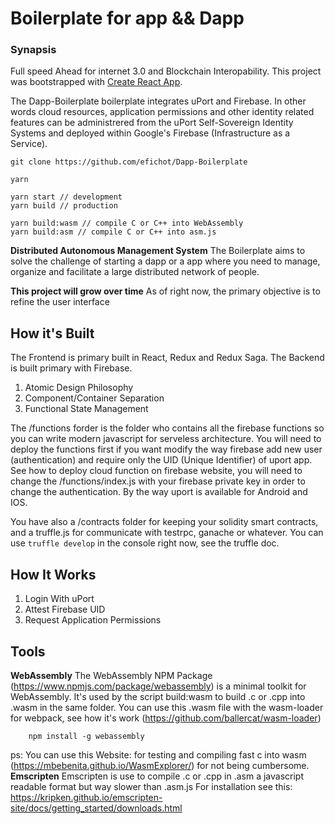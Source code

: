 # Boilerplate for app && Dapp
### Synapsis
Full speed Ahead for internet 3.0 and Blockchain Interopability.
This project was bootstrapped with [Create React App](https://github.com/facebookincubator/create-react-app).

The Dapp-Boilerplate boilerplate integrates uPort and Firebase. In other words cloud resources, application permissions and other identity related features can be administrered from the uPort Self-Sovereign Identity Systems and deployed within Google's Firebase (Infrastructure as a Service).

```
git clone https://github.com/efichot/Dapp-Boilerplate

yarn

yarn start // development
yarn build // production

yarn build:wasm // compile C or C++ into WebAssembly
yarn build:asm // compile C or C++ into asm.js

```
**Distributed Autonomous Management System**
The Boilerplate aims to solve the challenge of starting a dapp or a app where you need to manage, organize and facilitate a large distributed network of people.

**This project will grow over time**
As of right now, the primary objective is to refine the user interface

## How it's Built
The Frontend is primary built in React, Redux and Redux Saga.
The Backend is built primary with Firebase.

1. Atomic Design Philosophy
2. Component/Container Separation
3. Functional State Management

The /functions forder is the folder who contains all the firebase functions so you can write modern javascript for serveless architecture.
You will need to deploy the functions first if you want modify the way firebase add new user (authentication) and require only the UID (Unique Identifier) of uport app.
See how to deploy cloud function on firebase website, you will need to change the /functions/index.js with your firebase private key in order to change the authentication.
By the way uport is available for Android and IOS.

You have also a /contracts  folder for keeping your solidity smart contracts, and a truffle.js for communicate with testrpc, ganache or whatever. You can use `truffle develop` in the console right now, see the truffle doc.

## How It Works
1. Login With uPort
2. Attest Firebase UID
3. Request Application Permissions

## Tools
**WebAssembly**
The WebAssembly NPM Package (https://www.npmjs.com/package/webassembly) is a minimal toolkit for WebAssembly.
It's used by the script build:wasm to build .c or .cpp into .wasm in the same folder.
You can use this .wasm file with the wasm-loader for webpack, see how it's work (https://github.com/ballercat/wasm-loader)

```
    npm install -g webassembly
```
ps: You can use this Website: for testing and compiling fast c into wasm (https://mbebenita.github.io/WasmExplorer/) for not being cumbersome.
**Emscripten**
Emscripten is use to compile .c or .cpp in .asm a javascript readable format but way slower than .asm.js
For installation see this:
https://kripken.github.io/emscripten-site/docs/getting_started/downloads.html